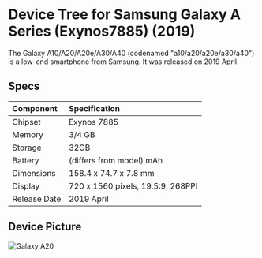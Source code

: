 # Device Tree for Samsung Galaxy A Series (Exynos7885) (2019)
The Galaxy A10/A20/A20e/A30/A40 (codenamed "a10/a20/a20e/a30/a40") is a low-end smartphone from Samsung. It was released on 2019 April.
## Specs

|        Component        |          Specification            |
| :---------------------- | :-------------------------------- |
| Chipset                 | Exynos 7885                       |
| Memory                  | 3/4 GB                            |
| Storage                 | 32GB                              |
| Battery                 | (differs from model) mAh          |
| Dimensions              | 158.4 x 74.7 x 7.8 mm             |
| Display                 | 720 x 1560 pixels, 19.5:9, 268PPI |
| Release Date            | 2019 April                        |

## Device Picture

![Galaxy A20](https://fdn2.gsmarena.com/vv/bigpic/samsung-galaxy-a20e.jpg "Galaxy A20e")


